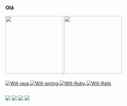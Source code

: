 ### Olá

<div>
  <a href="https://github.com/wferdinando">
  <img height="180em" src="https://github-readme-stats.vercel.app/api?username=wferdinando&show_icons=true&theme=blue-green&include_all_commits=true&count_private=true"/>
  <img height="180em" src="https://github-readme-stats.vercel.app/api/top-langs/?username=wferdinando&layout=compact&hide=javascript,SCSS,LESS,PHP,HTML,CSS&langs_count=6&theme=blue-green"/>
</div>
<div style="display: inline_block"><br>
  <img align="center" alt="Will-java" src="https://img.shields.io/badge/java-%23ED8B00.svg?style=for-the-badge&logo=java&logoColor=white">
  <img align="center" alt="Will-spring" src="https://img.shields.io/badge/spring-%236DB33F.svg?style=for-the-badge&logo=spring&logoColor=white">
  <img align="center" alt="Will-Ruby" src="https://img.shields.io/badge/Ruby-CC342D?style=for-the-badge&logo=ruby&logoColor=white">
  <img align="center" alt="Will-Rails" src="https://img.shields.io/badge/Ruby_on_Rails-CC0000?style=for-the-badge&logo=ruby-on-rails&logoColor=white">
</div>
  
  ##
  
  <div>
    <a href="https://www.instagram.com/willyan_ferdinando" target="_blank"><img src="https://img.shields.io/badge/-Instagram-%23E4405F?style=for-the-badge&logo=instagram&logoColor=white" target="_blank"></a>
    <a href="https://www.facebook.com/wferdinando" target="_blank"><img src="https://img.shields.io/badge/Facebook-1877F2?style=for-the-badge&logo=facebook&logoColor=white" target="_blank"></a>
    <a href = "mailto:willyantferdinando@gmail.com"><img src="https://img.shields.io/badge/-Gmail-%23333?style=for-the-badge&logo=gmail&logoColor=white" target="_blank"></a>
    <a href="https://www.linkedin.com/in/willyanferdinando" target="_blank"><img src="https://img.shields.io/badge/-LinkedIn-%230077B5?style=for-the-badge&logo=linkedin&logoColor=white" target="_blank"></a> 
  </div>
